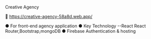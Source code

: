 Creative Agency

🔗 https://creative-agency-58a8d.web.app/

● For front-end agency application
● Key Technology --React React Router,Bootstrap,mongoDB
● Firebase Authentication & hosting
